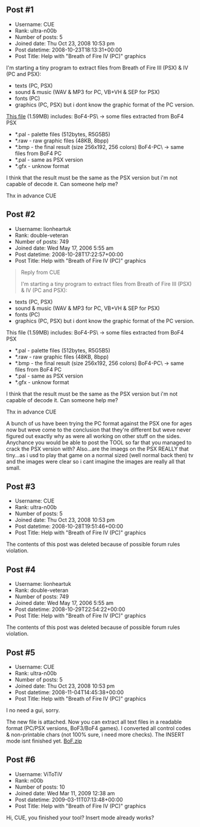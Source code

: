 ## Post #1
- Username: CUE
- Rank: ultra-n00b
- Number of posts: 5
- Joined date: Thu Oct 23, 2008 10:53 pm
- Post datetime: 2008-10-23T18:13:31+00:00
- Post Title: Help with "Breath of Fire IV (PC)" graphics

I'm starting a tiny program to extract files from Breath of Fire III (PSX) & IV (PC and PSX):
- texts (PC, PSX)
- sound & music (WAV & MP3 for PC, VB+VH & SEP for PSX)
- fonts (PC)
- graphics (PC, PSX)
but i dont know the graphic format of the PC version.

[This file](http://rapidshare.com/files/156867605/BoF4.rar.html) (1.59MB) includes:
BoF4-PS\ -> some files extracted from BoF4 PSX
- *.pal - palette files (512bytes, R5G5B5)
- *.raw - raw graphic files (48KB, 8bpp)
- *.bmp - the final result (size 256x192, 256 colors)
BoF4-PC\ -> same files from BoF4 PC
- *.pal - same as PSX version
- *.gfx - unknow format

I think that the result must be the same as the PSX version but i'm not capable of decode it.
Can someone help me?

Thx in advance
CUE
## Post #2
- Username: lionheartuk
- Rank: double-veteran
- Number of posts: 749
- Joined date: Wed May 17, 2006 5:55 am
- Post datetime: 2008-10-28T17:22:57+00:00
- Post Title: Help with "Breath of Fire IV (PC)" graphics

> Reply from CUE
>
> I'm starting a tiny program to extract files from Breath of Fire III (PSX) & IV (PC and PSX):
- texts (PC, PSX)
- sound & music (WAV & MP3 for PC, VB+VH & SEP for PSX)
- fonts (PC)
- graphics (PC, PSX)
but i dont know the graphic format of the PC version.

This file (1.59MB) includes:
BoF4-PS\ -> some files extracted from BoF4 PSX
- *.pal - palette files (512bytes, R5G5B5)
- *.raw - raw graphic files (48KB, 8bpp)
- *.bmp - the final result (size 256x192, 256 colors)
BoF4-PC\ -> same files from BoF4 PC
- *.pal - same as PSX version
- *.gfx - unknow format

I think that the result must be the same as the PSX version but i'm not capable of decode it.
Can someone help me?

Thx in advance
CUE

A bunch of us have been trying the PC format against the PSX one for ages now but weve come to the conclusion that they're different but weve never figured out exactly why as were all working on other stuff on the sides.
Anychance you would be able to post the TOOL so far that you managed to crack the PSX version with?
Also...are the imaegs on the PSX REALLY that tiny...as i usd to play that game on a normal sized (well normal back then) tv and the images were clear so i cant imagine the images are really all that small.
## Post #3
- Username: CUE
- Rank: ultra-n00b
- Number of posts: 5
- Joined date: Thu Oct 23, 2008 10:53 pm
- Post datetime: 2008-10-28T19:51:46+00:00
- Post Title: Help with "Breath of Fire IV (PC)" graphics

The contents of this post was deleted because of possible forum rules violation.
## Post #4
- Username: lionheartuk
- Rank: double-veteran
- Number of posts: 749
- Joined date: Wed May 17, 2006 5:55 am
- Post datetime: 2008-10-29T22:54:22+00:00
- Post Title: Help with "Breath of Fire IV (PC)" graphics

The contents of this post was deleted because of possible forum rules violation.
## Post #5
- Username: CUE
- Rank: ultra-n00b
- Number of posts: 5
- Joined date: Thu Oct 23, 2008 10:53 pm
- Post datetime: 2008-11-04T14:45:38+00:00
- Post Title: Help with "Breath of Fire IV (PC)" graphics

I no need a gui, sorry.

The new file is attached. Now you can extract all text files in a readable format (PC/PSX versions, BoF3/BoF4 games). I converted all control codes & non-printable chars (not 100% sure, i need more checks). The INSERT mode isnt finished yet.
[BoF.zip](https://xentaxbackup.github.io/file/1717_BoF.zip)
## Post #6
- Username: ViToTiV
- Rank: n00b
- Number of posts: 10
- Joined date: Wed Mar 11, 2009 12:38 am
- Post datetime: 2009-03-11T07:13:48+00:00
- Post Title: Help with "Breath of Fire IV (PC)" graphics

Hi, CUE, you finished your tool? Insert mode already works?
